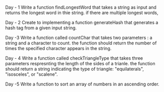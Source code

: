 Day - 1 Write a function findLongestWord that takes a string as input and  returns the  longest word in thie string. if there are multiple  longest words,

<!-- using split and sort function for find longest word with compare use in this programm -->

Day - 2 Create to implementing a function generateHash that generates a hash tag from a given input string.

Day -3 Write a function called countChar that takes two parameters : a string and a character to count. the  function should return the number of times the specified character appears in the string.

Day - 4 Write a function called checkTriangleType that takes three parameters respresnting the length of the sides of a trianle. the function should return a string indicating the type of triangle: "equilaterals", "isosceles", or "scalene".

Day -5 Write a function to sort an array of numbers in an ascending order.
